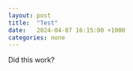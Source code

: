 ```yaml
---
layout: post
title:  "Test"
date:   2024-04-07 16:15:00 +1000
categories: none
---
```

Did this work?